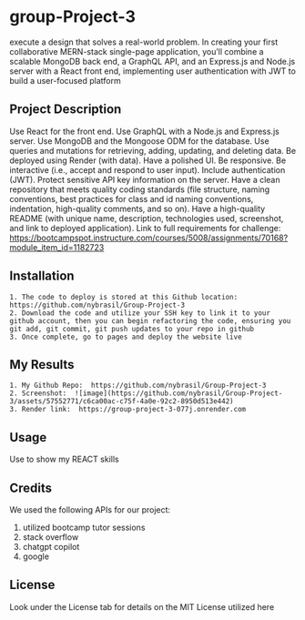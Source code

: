 # group-Project-3
execute a design that solves a real-world problem. In creating your first collaborative MERN-stack single-page application, you’ll combine a scalable MongoDB back end, a GraphQL API, and an Express.js and Node.js server with a React front end, implementing user authentication with JWT to build a user-focused platform
## Project Description
Use React for the front end.
Use GraphQL with a Node.js and Express.js server.
Use MongoDB and the Mongoose ODM for the database.
Use queries and mutations for retrieving, adding, updating, and deleting data.
Be deployed using Render (with data).
Have a polished UI.
Be responsive.
Be interactive (i.e., accept and respond to user input).
Include authentication (JWT).
Protect sensitive API key information on the server.
Have a clean repository that meets quality coding standards (file structure, naming conventions, best practices for class and id naming conventions, indentation, high-quality comments, and so on).
Have a high-quality README (with unique name, description, technologies used, screenshot, and link to deployed application).
Link to full requirements for challenge:  https://bootcampspot.instructure.com/courses/5008/assignments/70168?module_item_id=1182723
## Installation
    1. The code to deploy is stored at this Github location:  https://github.com/nybrasil/Group-Project-3
    2. Download the code and utilize your SSH key to link it to your github account, then you can begin refactoring the code, ensuring you git add, git commit, git push updates to your repo in github
    3. Once complete, go to pages and deploy the website live
## My Results
    1. My Github Repo:  https://github.com/nybrasil/Group-Project-3
    2. Screenshot:  ![image](https://github.com/nybrasil/Group-Project-3/assets/57552771/c6ca00ac-c75f-4a0e-92c2-8950d513e442)
    3. Render link:  https://group-project-3-077j.onrender.com
## Usage
Use to show my REACT skills
## Credits
We used the following APIs for our project:
1. utilized bootcamp tutor sessions
2. stack overflow
3. chatgpt copilot
4. google
## License
Look under the License tab for details on the MIT License utilized here